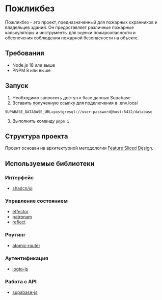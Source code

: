 # Пожликбез

Пожликбез - это проект, предназначенный для пожарных охранников и владельцев зданий. Он
предоставляет различные пожарные калькуляторы и инструменты для оценки пожароопасности и обеспечения
соблюдения пожарной безопасности на объекте.

## Требования

- Node.js 18 или выше
- PNPM 8 или выше

## Запуск

1. Необходимо запросить доступ к базе данных Supabase
2. Вставить полученную ссылку для подключения в .env.local

```dotenv
SUPABASE_DATABASE_URL=postgresql://user:password@host:5432/database
```

3. Выполнить команду `pnpm i`

## Структура проекта

Проект основан на архитектурной методологии [Feature Sliced Design](https://feature-sliced.design/).

## Используемые библиотеки

### Интерфейс

- [shadcn/ui](https://ui.shadcn.com/)

### Управление состоянием

- [effector](https://effector.dev/)
- [patronum](https://patronum.effector.dev/)
- [reflect](https://reflect.effector.dev/)

### Роутинг

- [atomic-router](https://atomic-router.github.io/)

### Аутентификация

- [logto-js](https://docs.logto.io/docs/recipes/integrate-logto/vanilla-js/)

### Работа с API

- [supabase-js](https://supabase.com/docs/reference/javascript/introduction)

